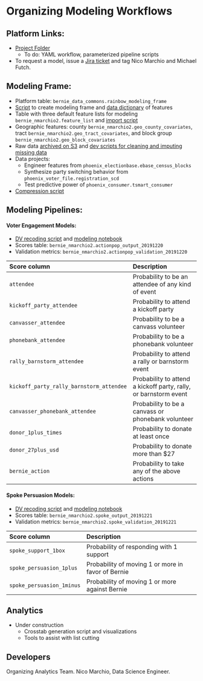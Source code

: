 # Organizing Modeling Workflows

## Platform Links:
* [Project Folder](https://platform.civisanalytics.com/spa/#/projects/129243)
  * To do: YAML workflow, parameterized pipeline scripts
* To request a model, issue a [Jira ticket](https://berniesanders.atlassian.net/jira/software/projects/MOD/boards/12) and tag Nico Marchio and Michael Futch.

## Modeling Frame:
* Platform table: `bernie_data_commons.rainbow_modeling_frame`
* [Script](https://github.com/Bernie-2020/bernie-targeting/blob/master/modeling-frame/rainbow-modeling-frame.sql) to create modeling frame and [data dictionary](https://docs.google.com/spreadsheets/d/1O1a4SdNBuPFMRT97__IeD1624OFDFafCSGQAuclDrFU/edit#gid=176972138) of features
* Table with three default feature lists for modeling `bernie_nmarchio2.feature_list` and [import script](https://platform.civisanalytics.com/spa/#/imports/53801807)
* Geographic features: county `bernie_nmarchio2.geo_county_covariates`, tract `bernie_nmarchio2.geo_tract_covariates`, and block group `bernie_nmarchio2.geo_block_covariates` 
* Raw data [archived on S3](https://github.com/Bernie-2020/bernie-targeting/blob/master/s3-files/modeling-frame-source-data.R) and [dev scripts for cleaning and imputing missing data](https://github.com/Bernie-2020/bernie-targeting/tree/master/modeling-frame/dev)
* Data projects: 
  * Engineer features from `phoenix_electionbase.ebase_census_blocks` 
  * Synthesize party switching behavior from `phoenix_voter_file.registration_scd`
  * Test predictive power of `phoenix_consumer.tsmart_consumer`
* [Compression script](https://platform.civisanalytics.com/spa/#/scripts/custom/54403061)


## Modeling Pipelines:

#### Voter Engagement Models:
* [DV recoding script](https://github.com/Bernie-2020/bernie-targeting/blob/master/pipeline-etl/voluntee-dv-recode-v2.sql) and [modeling notebook](https://github.com/Bernie-2020/bernie-targeting/blob/master/modeling/volunteer-modeling-workflow-20191219.ipynb)
* Scores table: `bernie_nmarchio2.actionpop_output_20191220` 
* Validation metrics: `bernie_nmarchio2.actionpop_validation_20191220`

| Score column | Description | 
| :--- | :--- | 
| `attendee` | Probability to be an attendee of any kind of event |
| `kickoff_party_attendee` | Probability to attend a kickoff party |
| `canvasser_attendee` | Probability to be a canvass volunteer |
| `phonebank_attendee` | Probability to be a phonebank volunteer |
| `rally_barnstorm_attendee` | Probability to attend a rally or barnstorm event |
| `kickoff_party_rally_barnstorm_attendee` | Probability to attend a kickoff party, rally, or barnstorm event |
| `canvasser_phonebank_attendee` | Probability to be a canvass or phonebank volunteer |
| `donor_1plus_times` | Probability to donate at least once |
| `donor_27plus_usd` | Probability to donate more than $27 |
| `bernie_action` | Probability to take any of the above actions |

#### Spoke Persuasion Models:
* [DV recoding script](https://github.com/Bernie-2020/bernie-targeting/blob/master/pipeline-etl/spoke-dv-recode.sql) and [modeling notebook](https://github.com/Bernie-2020/bernie-targeting/blob/master/modeling/spoke-modeling-workflow-20191221.ipynb)
* Scores table: `bernie_nmarchio2.spoke_output_20191221` 
* Validation metrics: `bernie_nmarchio2.spoke_validation_20191221`

| Score column | Description |
| :--- | :--- |
| `spoke_support_1box` | Probability of responding with 1 support |
| `spoke_persuasion_1plus` | Probability of moving 1 or more in favor of Bernie |
| `spoke_persuasion_1minus` | Probability of moving 1 or more against Bernie |
 
## Analytics
* Under construction
  * Crosstab generation script and visualizations
  * Tools to assist with list cutting

## Developers
Organizing Analytics Team. Nico Marchio, Data Science Engineer.
